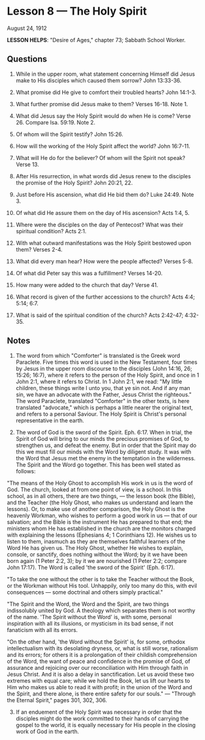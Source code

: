 # Lesson 8 — The Holy Spirit

August 24, 1912

**LESSON HELPS**: "Desire of Ages," chapter 73; Sabbath School Worker.

## Questions

1. While in the upper room, what statement concerning Himself did Jesus make to His disciples which caused them sorrow? John 13:33-36.

2. What promise did He give to comfort their troubled hearts? John 14:1-3.

3. What further promise did Jesus make to them? Verses 16-18. Note 1.

4. What did Jesus say the Holy Spirit would do when He is come? Verse 26. Compare Isa. 59:19. Note 2.

5. Of whom will the Spirit testify? John 15:26.

6. How will the working of the Holy Spirit affect the world? John 16:7-11.

7. What will He do for the believer? Of whom will the Spirit not speak? Verse 13.

8. After His resurrection, in what words did Jesus renew to the disciples the promise of the Holy Spirit? John 20:21, 22.

9. Just before His ascension, what did He bid them do? Luke 24:49. Note 3.

10. Of what did He assure them on the day of His ascension? Acts 1:4, 5.

11. Where were the disciples on the day of Pentecost? What was their spiritual condition? Acts 2:1.

12. With what outward manifestations was the Holy Spirit bestowed upon them? Verses 2-4.

13. What did every man hear? How were the people affected? Verses 5-8.

14. Of what did Peter say this was a fulfillment? Verses 14-20.

15. How many were added to the church that day? Verse 41.

16. What record is given of the further accessions to the church? Acts 4:4; 5:14; 6:7.

17. What is said of the spiritual condition of the church? Acts 2:42-47; 4:32-35.

## Notes

1. The word from which "Comforter" is translated is the Greek word Paraclete. Five times this word is used in the New Testament, four times by Jesus in the upper room discourse to the disciples (John 14:16, 26; 15:26; 16:7), where it refers to the person of the Holy Spirit, and once in 1 John 2:1, where it refers to Christ. In 1 John 2:1, we read: "My little children, these things write I unto you, that ye sin not. And if any man sin, we have an advocate with the Father, Jesus Christ the righteous." The word Paraclete, translated "Comforter" in the other texts, is here translated "advocate," which is perhaps a little nearer the original text, and refers to a personal Saviour. The Holy Spirit is Christ's personal representative in the earth.

2. The word of God is the sword of the Spirit. Eph. 6:17. When in trial, the Spirit of God will bring to our minds the precious promises of God, to strengthen us, and defeat the enemy. But in order that the Spirit may do this we must fill our minds with the Word by diligent study. It was with the Word that Jesus met the enemy in the temptation in the wilderness. The Spirit and the Word go together. This has been well stated as follows:

"The means of the Holy Ghost to accomplish His work in us is the word of God. The church, looked at from one point of view, is a school. In this school, as in all others, there are two things, — the lesson book (the Bible), and the Teacher (the Holy Ghost, who makes us understand and learn the lessons). Or, to make use of another comparison, the Holy Ghost is the heavenly Workman, who wishes to perform a good work in us — that of our salvation; and the Bible is the instrument He has prepared to that end; the ministers whom He has established in the church are the monitors charged with explaining the lessons (Ephesians 4; 1 Corinthians 12). He wishes us to listen to them, inasmuch as they are themselves faithful learners of the Word He has given us. The Holy Ghost, whether He wishes to explain, console, or sanctify, does nothing without the Word; by it we have been born again (1 Peter 2:2, 3); by it we are nourished (1 Peter 2:2; compare John 17:17). The Word is called 'the sword of the Spirit' (Eph. 6:17).

"To take the one without the other is to take the Teacher without the Book, or the Workman without His tool. Unhappily, only too many do this, with evil consequences — some doctrinal and others simply practical."

"The Spirit and the Word, the Word and the Spirit, are two things indissolubly united by God. A theology which separates them is not worthy of the name. 'The Spirit without the Word' is, with some, personal inspiration with all its illusions, or mysticism in its bad sense, if not fanaticism with all its errors.

"On the other hand, 'the Word without the Spirit' is, for some, orthodox intellectualism with its desolating dryness, or, what is still worse, rationalism and its errors; for others it is a prolongation of their childish comprehension of the Word, the want of peace and confidence in the promise of God, of assurance and rejoicing over our reconciliation with Him through faith in Jesus Christ. And it is also a delay in sanctification. Let us avoid these two extremes with equal care; while we hold the Book, let us lift our hearts to Him who makes us able to read it with profit; in the union of the Word and the Spirit, and there alone, is there entire safety for our souls." — "Through the Eternal Spirit," pages 301, 302, 306.

3. If an enduement of the Holy Spirit was necessary in order that the disciples might do the work committed to their hands of carrying the gospel to the world, it is equally necessary for His people in the closing work of God in the earth.
